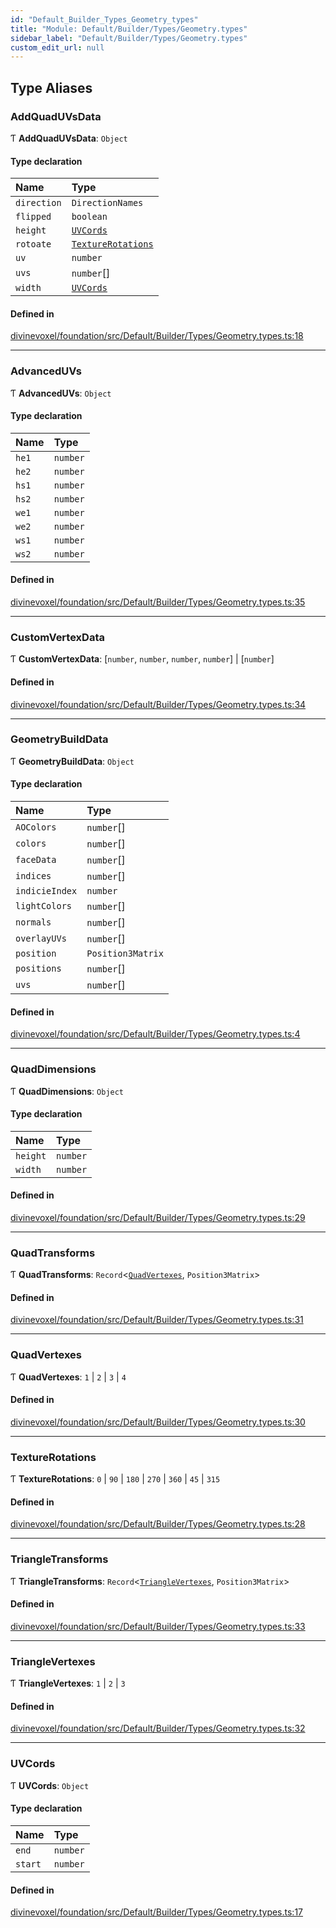 ```yaml
---
id: "Default_Builder_Types_Geometry_types"
title: "Module: Default/Builder/Types/Geometry.types"
sidebar_label: "Default/Builder/Types/Geometry.types"
custom_edit_url: null
---
```


## Type Aliases

### AddQuadUVsData

Ƭ **AddQuadUVsData**: `Object`

#### Type declaration

| Name | Type |
| :------ | :------ |
| `direction` | `DirectionNames` |
| `flipped` | `boolean` |
| `height` | [`UVCords`](Default_Builder_Types_Geometry_types.md#uvcords) |
| `rotoate` | [`TextureRotations`](Default_Builder_Types_Geometry_types.md#texturerotations) |
| `uv` | `number` |
| `uvs` | `number`[] |
| `width` | [`UVCords`](Default_Builder_Types_Geometry_types.md#uvcords) |

#### Defined in

[divinevoxel/foundation/src/Default/Builder/Types/Geometry.types.ts:18](https://github.com/lucasdamianjohnson/DivineVoxelEngine/blob/596fa7391478620ed460dfb4856ff0a763b91c49/divinevoxel/foundation/src/Default/Builder/Types/Geometry.types.ts#L18)

___

### AdvancedUVs

Ƭ **AdvancedUVs**: `Object`

#### Type declaration

| Name | Type |
| :------ | :------ |
| `he1` | `number` |
| `he2` | `number` |
| `hs1` | `number` |
| `hs2` | `number` |
| `we1` | `number` |
| `we2` | `number` |
| `ws1` | `number` |
| `ws2` | `number` |

#### Defined in

[divinevoxel/foundation/src/Default/Builder/Types/Geometry.types.ts:35](https://github.com/lucasdamianjohnson/DivineVoxelEngine/blob/596fa7391478620ed460dfb4856ff0a763b91c49/divinevoxel/foundation/src/Default/Builder/Types/Geometry.types.ts#L35)

___

### CustomVertexData

Ƭ **CustomVertexData**: [`number`, `number`, `number`, `number`] \| [`number`]

#### Defined in

[divinevoxel/foundation/src/Default/Builder/Types/Geometry.types.ts:34](https://github.com/lucasdamianjohnson/DivineVoxelEngine/blob/596fa7391478620ed460dfb4856ff0a763b91c49/divinevoxel/foundation/src/Default/Builder/Types/Geometry.types.ts#L34)

___

### GeometryBuildData

Ƭ **GeometryBuildData**: `Object`

#### Type declaration

| Name | Type |
| :------ | :------ |
| `AOColors` | `number`[] |
| `colors` | `number`[] |
| `faceData` | `number`[] |
| `indices` | `number`[] |
| `indicieIndex` | `number` |
| `lightColors` | `number`[] |
| `normals` | `number`[] |
| `overlayUVs` | `number`[] |
| `position` | `Position3Matrix` |
| `positions` | `number`[] |
| `uvs` | `number`[] |

#### Defined in

[divinevoxel/foundation/src/Default/Builder/Types/Geometry.types.ts:4](https://github.com/lucasdamianjohnson/DivineVoxelEngine/blob/596fa7391478620ed460dfb4856ff0a763b91c49/divinevoxel/foundation/src/Default/Builder/Types/Geometry.types.ts#L4)

___

### QuadDimensions

Ƭ **QuadDimensions**: `Object`

#### Type declaration

| Name | Type |
| :------ | :------ |
| `height` | `number` |
| `width` | `number` |

#### Defined in

[divinevoxel/foundation/src/Default/Builder/Types/Geometry.types.ts:29](https://github.com/lucasdamianjohnson/DivineVoxelEngine/blob/596fa7391478620ed460dfb4856ff0a763b91c49/divinevoxel/foundation/src/Default/Builder/Types/Geometry.types.ts#L29)

___

### QuadTransforms

Ƭ **QuadTransforms**: `Record`\<[`QuadVertexes`](Default_Builder_Types_Geometry_types.md#quadvertexes), `Position3Matrix`\>

#### Defined in

[divinevoxel/foundation/src/Default/Builder/Types/Geometry.types.ts:31](https://github.com/lucasdamianjohnson/DivineVoxelEngine/blob/596fa7391478620ed460dfb4856ff0a763b91c49/divinevoxel/foundation/src/Default/Builder/Types/Geometry.types.ts#L31)

___

### QuadVertexes

Ƭ **QuadVertexes**: ``1`` \| ``2`` \| ``3`` \| ``4``

#### Defined in

[divinevoxel/foundation/src/Default/Builder/Types/Geometry.types.ts:30](https://github.com/lucasdamianjohnson/DivineVoxelEngine/blob/596fa7391478620ed460dfb4856ff0a763b91c49/divinevoxel/foundation/src/Default/Builder/Types/Geometry.types.ts#L30)

___

### TextureRotations

Ƭ **TextureRotations**: ``0`` \| ``90`` \| ``180`` \| ``270`` \| ``360`` \| ``45`` \| ``315``

#### Defined in

[divinevoxel/foundation/src/Default/Builder/Types/Geometry.types.ts:28](https://github.com/lucasdamianjohnson/DivineVoxelEngine/blob/596fa7391478620ed460dfb4856ff0a763b91c49/divinevoxel/foundation/src/Default/Builder/Types/Geometry.types.ts#L28)

___

### TriangleTransforms

Ƭ **TriangleTransforms**: `Record`\<[`TriangleVertexes`](Default_Builder_Types_Geometry_types.md#trianglevertexes), `Position3Matrix`\>

#### Defined in

[divinevoxel/foundation/src/Default/Builder/Types/Geometry.types.ts:33](https://github.com/lucasdamianjohnson/DivineVoxelEngine/blob/596fa7391478620ed460dfb4856ff0a763b91c49/divinevoxel/foundation/src/Default/Builder/Types/Geometry.types.ts#L33)

___

### TriangleVertexes

Ƭ **TriangleVertexes**: ``1`` \| ``2`` \| ``3``

#### Defined in

[divinevoxel/foundation/src/Default/Builder/Types/Geometry.types.ts:32](https://github.com/lucasdamianjohnson/DivineVoxelEngine/blob/596fa7391478620ed460dfb4856ff0a763b91c49/divinevoxel/foundation/src/Default/Builder/Types/Geometry.types.ts#L32)

___

### UVCords

Ƭ **UVCords**: `Object`

#### Type declaration

| Name | Type |
| :------ | :------ |
| `end` | `number` |
| `start` | `number` |

#### Defined in

[divinevoxel/foundation/src/Default/Builder/Types/Geometry.types.ts:17](https://github.com/lucasdamianjohnson/DivineVoxelEngine/blob/596fa7391478620ed460dfb4856ff0a763b91c49/divinevoxel/foundation/src/Default/Builder/Types/Geometry.types.ts#L17)
